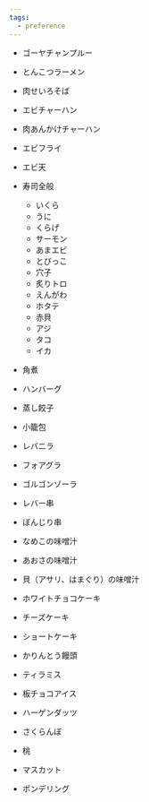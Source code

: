 ```yaml
---
tags:
  - preference
---
```

- ゴーヤチャンプルー
- とんこつラーメン
- 肉せいろそば
- エビチャーハン
- 肉あんかけチャーハン
- エビフライ
- エビ天
- 寿司全般
	- いくら
	- うに
	- くらげ
	- サーモン
	- あまエビ
	- とびっこ
	- 穴子
	- 炙りトロ
	- えんがわ
	- ホタテ
	- 赤貝
	- アジ
	- タコ
	- イカ
-  角煮
- ハンバーグ
- 蒸し餃子
- 小籠包
- レバニラ
- フォアグラ
- ゴルゴンゾーラ
- レバー串
- ぼんじり串
- なめこの味噌汁
- あおさの味噌汁
- 貝（アサリ、はまぐり）の味噌汁

- ホワイトチョコケーキ
- チーズケーキ
- ショートケーキ
- かりんとう饅頭
- ティラミス
- 板チョコアイス
- ハーゲンダッツ
- さくらんぼ
- 桃
- マスカット
- ポンデリング